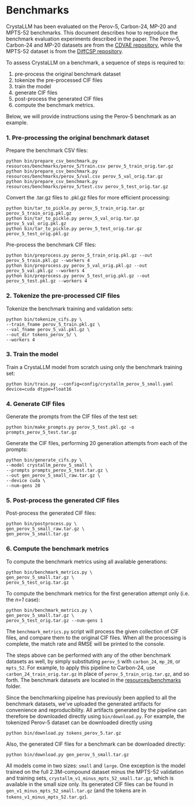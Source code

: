 Benchmarks
==========

CrystaLLM has been evaluated on the Perov-5, Carbon-24, MP-20 and MPTS-52 benchmarks. This document describes how to 
reproduce the benchmark evaluation experiments described in the paper. The Perov-5, Carbon-24 and MP-20 datasets are
from the [CDVAE repository](https://github.com/txie-93/cdvae/tree/f857f598d6f6cca5dc1ea0582d228f12dcc2c2ea/data), 
while the MPTS-52 dataset is from the 
[DiffCSP repository](https://github.com/jiaor17/DiffCSP/tree/fd6f48cef306193c0fb678db785424abcdad6dfd/data).

To assess CrystaLLM on a benchmark, a sequence of steps is required to: 
1. pre-process the original benchmark dataset
2. tokenize the pre-processed CIF files
3. train the model
4. generate CIF files
5. post-process the generated CIF files
6. compute the benchmark metrics.

Below, we will provide instructions using the Perov-5 benchmark as an example.

### 1. Pre-processing the original benchmark dataset

Prepare the benchmark CSV files:
```shell
python bin/prepare_csv_benchmark.py resources/benchmarks/perov_5/train.csv perov_5_train_orig.tar.gz
python bin/prepare_csv_benchmark.py resources/benchmarks/perov_5/val.csv perov_5_val_orig.tar.gz
python bin/prepare_csv_benchmark.py resources/benchmarks/perov_5/test.csv perov_5_test_orig.tar.gz
```

Convert the .tar.gz files to .pkl.gz files for more efficient processing: 
```shell
python bin/tar_to_pickle.py perov_5_train_orig.tar.gz perov_5_train_orig.pkl.gz
python bin/tar_to_pickle.py perov_5_val_orig.tar.gz perov_5_val_orig.pkl.gz
python bin/tar_to_pickle.py perov_5_test_orig.tar.gz perov_5_test_orig.pkl.gz
```

Pre-process the benchmark CIF files:
```shell
python bin/preprocess.py perov_5_train_orig.pkl.gz --out perov_5_train.pkl.gz --workers 4
python bin/preprocess.py perov_5_val_orig.pkl.gz --out perov_5_val.pkl.gz --workers 4
python bin/preprocess.py perov_5_test_orig.pkl.gz --out perov_5_test.pkl.gz --workers 4
```

### 2. Tokenize the pre-processed CIF files

Tokenize the benchmark training and validation sets:
```shell
python bin/tokenize_cifs.py \
--train_fname perov_5_train.pkl.gz \
--val_fname perov_5_val.pkl.gz \
--out_dir tokens_perov_5/ \
--workers 4
```

### 3. Train the model

Train a CrystaLLM model from scratch using only the benchmark training set:
```shell
python bin/train.py --config=config/crystallm_perov_5_small.yaml device=cuda dtype=float16
```

### 4. Generate CIF files

Generate the prompts from the CIF files of the test set:
```shell
python bin/make_prompts.py perov_5_test.pkl.gz -o prompts_perov_5_test.tar.gz
```

Generate the CIF files, performing 20 generation attempts from each of the prompts: 
```shell
python bin/generate_cifs.py \
--model crystallm_perov_5_small \
--prompts prompts_perov_5_test.tar.gz \
--out gen_perov_5_small_raw.tar.gz \
--device cuda \
--num-gens 20
```

### 5. Post-process the generated CIF files

Post-process the generated CIF files:
```shell
python bin/postprocess.py \
gen_perov_5_small_raw.tar.gz \
gen_perov_5_small.tar.gz
```

### 6. Compute the benchmark metrics

To compute the benchmark metrics using all available generations:
```shell
python bin/benchmark_metrics.py \
gen_perov_5_small.tar.gz \
perov_5_test_orig.tar.gz
```

To compute the benchmark metrics for the first generation attempt only (i.e. the _n=1_ case):
```shell
python bin/benchmark_metrics.py \
gen_perov_5_small.tar.gz \
perov_5_test_orig.tar.gz --num-gens 1
```

The `benchmark_metrics.py` script will process the given collection of CIF files, and compare them to the original CIF 
files. When all the processing is complete, the match rate and RMSE will be printed to the console.

The steps above can be performed with any of the other benchmark datasets as well, by simply substituting `perov_5` 
with `carbon_24`, `mp_20`, or `mpts_52`. For example, to apply this pipeline to Carbon-24, use 
`carbon_24_train_orig.tar.gz` in place of `perov_5_train_orig.tar.gz`, and so forth. The benchmark datasets are located 
in the [resources/benchmarks](resources/benchmarks) folder.

Since the benchmarking pipeline has previously been applied to all the benchmark datasets, we've uploaded the generated 
artifacts for convenience and reproducibility. All artifacts generated by the pipeline can therefore be downloaded 
directly using `bin/download.py`. For example, the tokenized Perov-5 dataset can be downloaded directly using
```shell
python bin/download.py tokens_perov_5.tar.gz
```
Also, the generated CIF files for a benchmark can be downloaded directly:
```shell
python bin/download.py gen_perov_5_small.tar.gz
```

All models come in two sizes: `small` and `large`. One exception is the model trained on the full 2.3M-compound dataset 
minus the MPTS-52 validation and training sets, `crystallm_v1_minus_mpts_52_small.tar.gz`, which is available in the 
small size only. Its generated CIF files can be found in `gen_v1_minus_mpts_52_small.tar.gz` (and the tokens are in 
`tokens_v1_minus_mpts_52.tar.gz`).

